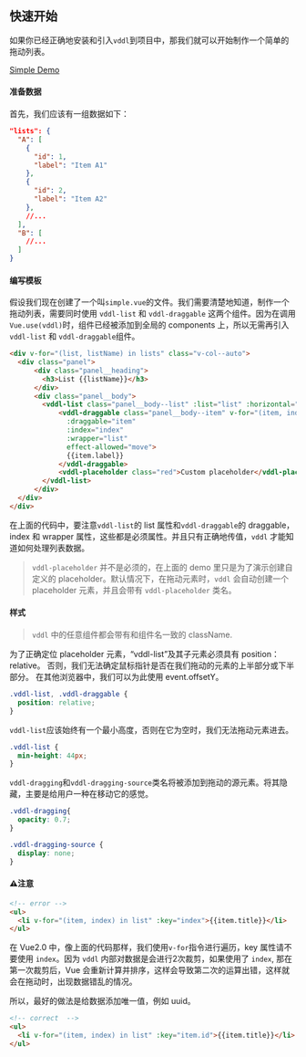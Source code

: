 ## 快速开始

如果你已经正确地安装和引入`vddl`到项目中，那我们就可以开始制作一个简单的拖动列表。

[Simple Demo](http://hejx.space/vddl-demo/#/simple)

#### 准备数据

首先，我们应该有一组数据如下：

```json
"lists": {
  "A": [
    {
      "id": 1,
      "label": "Item A1"
    },
    {
      "id": 2,
      "label": "Item A2"
    },
    //...
  ],
  "B": [
    //...
  ]
}
```

#### 编写模板

假设我们现在创建了一个叫`simple.vue`的文件。我们需要清楚地知道，制作一个拖动列表，需要同时使用 `vddl-list` 和 `vddl-draggable` 这两个组件。因为在调用`Vue.use(vddl)`时，组件已经被添加到全局的 components 上，所以无需再引入`vddl-list` 和 `vddl-draggable`组件。

```html
<div v-for="(list, listName) in lists" class="v-col--auto">
  <div class="panel">
      <div class="panel__heading">
        <h3>List {{listName}}</h3>
      </div>
      <div class="panel__body">
        <vddl-list class="panel__body--list" :list="list" :horizontal="false">
            <vddl-draggable class="panel__body--item" v-for="(item, index) in list" :key="item.id"
              :draggable="item"
              :index="index"
              :wrapper="list"
              effect-allowed="move">
              {{item.label}}
            </vddl-draggable>
            <vddl-placeholder class="red">Custom placeholder</vddl-placeholder>
        </vddl-list>
      </div>
  </div>
</div>
```

在上面的代码中，要注意`vddl-list`的 list 属性和`vddl-draggable`的 draggable，index 和 wrapper 属性，这些都是必须属性。并且只有正确地传值，`vddl` 才能知道如何处理列表数据。

> `vddl-placeholder` 并不是必须的，在上面的 demo 里只是为了演示创建自定义的 placeholder。默认情况下，在拖动元素时，`vddl` 会自动创建一个 placeholder 元素，并且会带有 `vddl-placeholder` 类名。

#### 样式

> `vddl` 中的任意组件都会带有和组件名一致的 className.

为了正确定位 placeholder 元素，“vddl-list”及其子元素必须具有 position：relative。 否则，我们无法确定鼠标指针是否在我们拖动的元素的上半部分或下半部分。 在其他浏览器中，我们可以为此使用 event.offsetY。

```css
.vddl-list, .vddl-draggable {
  position: relative;
}
```

`vddl-list`应该始终有一个最小高度，否则在它为空时，我们无法拖动元素进去。

```css
.vddl-list {
  min-height: 44px;
}
```

`vddl-dragging`和`vddl-dragging-source`类名将被添加到拖动的源元素。将其隐藏，主要是给用户一种在移动它的感觉。

```css
.vddl-dragging{
  opacity: 0.7;
}

.vddl-dragging-source {
  display: none;
}
```

#### ⚠️注意

```html
<!-- error -->
<ul>
  <li v-for="(item, index) in list" :key="index">{{item.title}}</li>
</ul>
```

在 Vue2.0 中，像上面的代码那样，我们使用`v-for`指令进行遍历，key 属性请不要使用 `index`。因为 `vddl` 内部对数据是会进行2次裁剪，如果使用了 `index`, 那在第一次裁剪后，Vue 会重新计算并排序，这样会导致第二次的运算出错，这样就会在拖动时，出现数据错乱的情况。

所以，最好的做法是给数据添加唯一值，例如 uuid。

```html
<!-- correct  -->
<ul>
  <li v-for="(item, index) in list" :key="item.id">{{item.title}}</li>
</ul>
```

